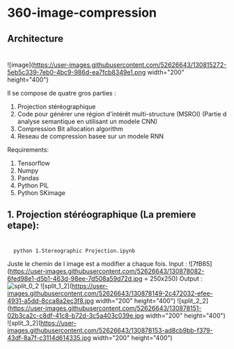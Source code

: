 # 360-image-compression

## Architecture<h1>

![image](https://user-images.githubusercontent.com/52626643/130815272-5eb5c339-7eb0-4bc9-986d-ea7fcb8349e1.png width="200" height="400")

Il se compose de quatre gros parties :
1. Projection stéréographique
2. Code pour générer une région d'intérêt multi-structure (MSROI) (Partie d analyse semantique en utilisant un modele CNN)
3. Compression Bit allocation algorithm 
4.  Reseau de compression basee sur un modele RNN 

Requirements:
1. Tensorflow
2. Numpy
3. Pandas
4. Python PIL
5. Python SKimage

## 1. Projection stéréographique (La premiere etape): <h1>
  
```
  python 1.Stereographic Projection.ipynb
```
Juste le chemin de l image est a modifier a chaque fois.
 Input :
  ![7fB65](https://user-images.githubusercontent.com/52626643/130878082-6fed98e1-d5b1-463d-98ee-7d508a59d72d.jpg = 250x250)
 Output :
![split_0_2](https://user-images.githubusercontent.com/52626643/130878144-23be5f23-8683-473b-b89e-d5bca3a339ca.jpg)
![split_1_2](https://user-images.githubusercontent.com/52626643/130878149-2c472032-efee-4931-a5dd-8cca8a2ec3f8.jpg width="200" height="400")
![split_2_2](https://user-images.githubusercontent.com/52626643/130878151-02b3ca2c-c8df-41c8-b72d-3c5a403c039e.jpg width="200" height="400")
![split_3_2](https://user-images.githubusercontent.com/52626643/130878153-ad8cb9bb-f379-43df-8a7f-c3114d614335.jpg width="200" height="400")


  
  
  
  
  
  
